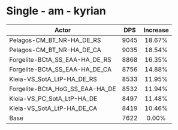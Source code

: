 # Single - am - kyrian
| Actor | DPS | Increase |
|---|:---:|:---:|
|Pelagos-CM_BT_NR-HA_DE_RS|9045|18.67%|
|Pelagos-CM_BT_NR-HA_DE_CA|9035|18.54%|
|Forgelite-BCtA_SS_EAA-HA_DE_RS|8868|16.35%|
|Forgelite-BCtA_SS_EAA-HA_DE_CA|8756|14.88%|
|Kleia-VS_SotA_LtP-HA_DE_RS|8533|11.95%|
|Forgelite-BCtA_HoG_SS_EAA-HA_DE|8532|11.94%|
|Kleia-VS_PC_SotA_LtP-HA_DE|8497|11.48%|
|Kleia-VS_SotA_LtP-HA_DE_CA|8419|10.46%|
|Base|7622|0.00%|
